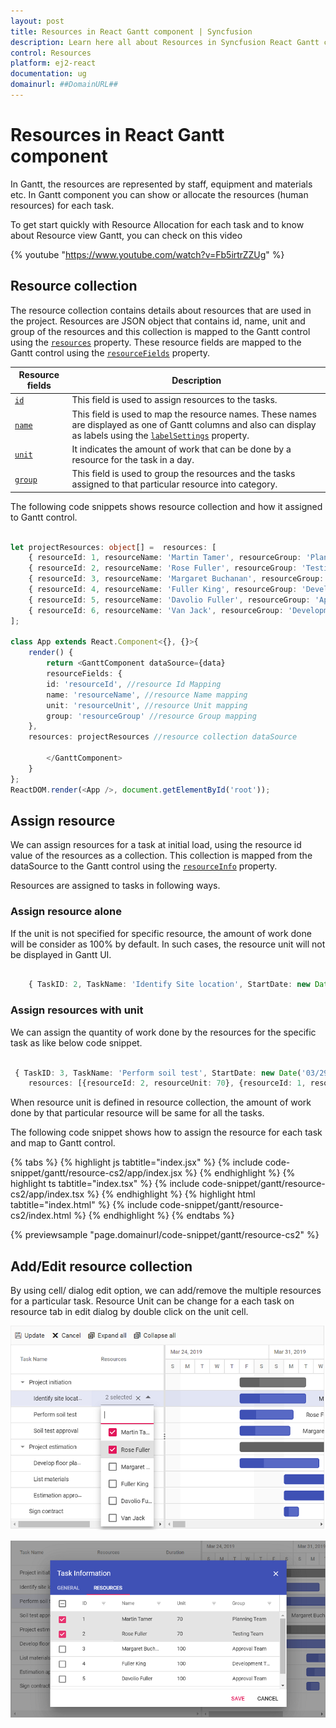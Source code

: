 ```yaml
---
layout: post
title: Resources in React Gantt component | Syncfusion
description: Learn here all about Resources in Syncfusion React Gantt component of Syncfusion Essential JS 2 and more.
control: Resources 
platform: ej2-react
documentation: ug
domainurl: ##DomainURL##
---
```


# Resources in React Gantt component

In Gantt, the resources are represented by staff, equipment and materials etc. In Gantt component you can show or allocate the resources (human resources) for each task.

To get start quickly with Resource Allocation for each task and to know about Resource view Gantt, you can check on this video

{% youtube "https://www.youtube.com/watch?v=Fb5irtrZZUg" %}

## Resource collection

The resource collection contains details about resources that are used in the project. Resources are JSON object that contains id, name, unit and group of the resources and this collection is mapped to the Gantt control using the [`resources`](https://ej2.syncfusion.com/react/documentation/api/gantt/#resources) property. These resource fields are mapped to the Gantt control using the [`resourceFields`](https://ej2.syncfusion.com/react/documentation/api/gantt/#resourcefields) property.

Resource fields | Description
-----|-----
[`id`](https://ej2.syncfusion.com/react/documentation/api/gantt/resourceFields/#id) | This field is used to assign resources to the tasks.
[`name`](https://ej2.syncfusion.com/react/documentation/api/gantt/resourceFields/) | This field is used to map the resource names. These names are displayed as one of Gantt columns and also can display as labels using the [`labelSettings`](https://ej2.syncfusion.com/react/documentation/api/gantt/labelSettings/) property.
[`unit`](https://ej2.syncfusion.com/react/documentation/api/gantt/resourceFields/#unit) | It indicates the amount of work that can be done by a resource for the task in a day.
[`group`](https://ej2.syncfusion.com/react/documentation/api/gantt/resourceFields/#group) | This field is used to group the resources and the tasks assigned to that particular resource into category.

The following code snippets shows resource collection and how it assigned to Gantt control.

```ts

let projectResources: object[] =  resources: [
    { resourceId: 1, resourceName: 'Martin Tamer', resourceGroup: 'Planning Team', resourceUnit: 50},
    { resourceId: 2, resourceName: 'Rose Fuller', resourceGroup: 'Testing Team', resourceUnit: 70 },
    { resourceId: 3, resourceName: 'Margaret Buchanan', resourceGroup: 'Approval Team' },
    { resourceId: 4, resourceName: 'Fuller King', resourceGroup: 'Development Team' },
    { resourceId: 5, resourceName: 'Davolio Fuller', resourceGroup: 'Approval Team' },
    { resourceId: 6, resourceName: 'Van Jack', resourceGroup: 'Development Team', resourceUnit: 40 },
];

class App extends React.Component<{}, {}>{
    render() {
        return <GanttComponent dataSource={data}
        resourceFields: {
        id: 'resourceId', //resource Id Mapping
        name: 'resourceName', //resource Name mapping
        unit: 'resourceUnit', //resource Unit mapping
        group: 'resourceGroup' //resource Group mapping
    },
    resources: projectResources //resource collection dataSource

        </GanttComponent>
    }
};
ReactDOM.render(<App />, document.getElementById('root'));

```

## Assign resource

We can assign resources for a task at initial load, using the resource id value of the resources as a collection. This collection is mapped from the dataSource to the Gantt control using the [`resourceInfo`](https://ej2.syncfusion.com/react/documentation/api/gantt/taskFields/#resourceinfo) property.

Resources are assigned to tasks in following ways.

### Assign resource alone

If the unit is not specified for specific resource, the amount of work done will be consider as 100% by default. In such cases, the resource unit will not be displayed in Gantt UI.

```ts

    { TaskID: 2, TaskName: 'Identify Site location', StartDate: new Date('04/02/2019'), Duration: 4, Progress: 50,resources: [2, 3] }

```

### Assign resources with unit

We can assign the quantity of work done by the resources for the specific task as like below code snippet.

```ts

 { TaskID: 3, TaskName: 'Perform soil test', StartDate: new Date('03/29/2019'), Duration: 4,
    resources: [{resourceId: 2, resourceUnit: 70}, {resourceId: 1, resourceUnit: 70}] },

```

When resource unit is defined in resource collection, the amount of work done by that particular resource will be same for all the tasks.

The following code snippet shows how to assign the resource for each task and map to Gantt control.

{% tabs %}
{% highlight js tabtitle="index.jsx" %}
{% include code-snippet/gantt/resource-cs2/app/index.jsx %}
{% endhighlight %}
{% highlight ts tabtitle="index.tsx" %}
{% include code-snippet/gantt/resource-cs2/app/index.tsx %}
{% endhighlight %}
{% highlight html tabtitle="index.html" %}
{% include code-snippet/gantt/resource-cs2/index.html %}
{% endhighlight %}
{% endtabs %}
        
{% previewsample "page.domainurl/code-snippet/gantt/resource-cs2" %}

## Add/Edit resource collection

By using cell/ dialog edit option, we can add/remove the multiple resources for a particular task. Resource Unit can be change for a each task on resource tab in edit dialog by double click on the unit cell.

![Cell Edit](images/cellEdit-resource.png)

![Dialog Edit](images/dialogedit-resource.png)